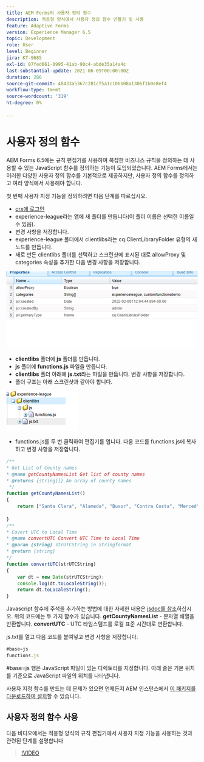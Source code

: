 ```yaml
---
title: AEM Forms의 사용자 정의 함수
description: 적응형 양식에서 사용자 정의 함수 만들기 및 사용
feature: Adaptive Forms
version: Experience Manager 6.5
topic: Development
role: User
level: Beginner
jira: KT-9685
exl-id: 07fed661-0995-41ab-90c4-abde35a14a4c
last-substantial-update: 2021-06-09T00:00:00Z
duration: 286
source-git-commit: 48433a5367c281cf5a1c106b08a1306f1b0e8ef4
workflow-type: tm+mt
source-wordcount: '319'
ht-degree: 0%

---
```


# 사용자 정의 함수

AEM Forms 6.5에는 규칙 편집기를 사용하여 복잡한 비즈니스 규칙을 정의하는 데 사용할 수 있는 JavaScript 함수를 정의하는 기능이 도입되었습니다.
AEM Forms에서는 이러한 다양한 사용자 정의 함수를 기본적으로 제공하지만, 사용자 정의 함수를 정의하고 여러 양식에서 사용해야 합니다.

첫 번째 사용자 지정 기능을 정의하려면 다음 단계를 따르십시오.
* [crx에 로그인](http://localhost:4502/crx/de/index.jsp#/apps/experience-league/clientlibs)
* experience-league라는 앱에 새 폴더를 만듭니다(이 폴더 이름은 선택한 이름일 수 있음).
* 변경 사항을 저장합니다.
* experience-league 폴더에서 clientlibs라는 cq:ClientLibraryFolder 유형의 새 노드를 만듭니다.
* 새로 만든 clientlibs 폴더를 선택하고 스크린샷에 표시된 대로 allowProxy 및 categories 속성을 추가한 다음 변경 사항을 저장합니다.

![client-lib](assets/custom-functions.png)
* **clientlibs** 폴더에 **js** 폴더를 만듭니다.
* **js** 폴더에 **functions.js** 파일을 만듭니다.
* **clientlibs** 폴더 아래에 **js.txt**&#x200B;라는 파일을 만듭니다. 변경 사항을 저장합니다.
* 폴더 구조는 아래 스크린샷과 같아야 합니다.

![규칙 편집기](assets/folder-structure.png)

* functions.js를 두 번 클릭하여 편집기를 엽니다.
다음 코드를 functions.js에 복사하고 변경 사항을 저장합니다.

```javascript
/**
* Get List of County names
* @name getCountyNamesList Get list of county names
* @returns {string[]} An array of county names
 */
function getCountyNamesList()
{
    return ["Santa Clara", "Alameda", "Buxor", "Contra Costa", "Merced"];

}
/**
* Covert UTC to Local Time
* @name convertUTC Convert UTC Time to Local Time
* @param {string} strUTCString in Stringformat
* @return {string}
*/
function convertUTC(strUTCString)
{
    var dt = new Date(strUTCString);
    console.log(dt.toLocaleString());
    return dt.toLocaleString();
}
```

Javascript 함수에 주석을 추가하는 방법에 대한 자세한 내용은 [jsdoc를 참조](https://jsdoc.app/index.html)하십시오.
위의 코드에는 두 가지 함수가 있습니다.
**getCountyNamesList** - 문자열 배열을 반환합니다.
**convertUTC** - UTC 타임스탬프를 로컬 표준 시간대로 변환합니다.

js.txt를 열고 다음 코드를 붙여넣고 변경 사항을 저장합니다.

```javascript
#base=js
functions.js
```

#base=js 행은 JavaScript 파일이 있는 디렉토리를 지정합니다.
아래 줄은 기본 위치를 기준으로 JavaScript 파일의 위치를 나타냅니다.

사용자 지정 함수를 만드는 데 문제가 있으면 언제든지 AEM 인스턴스에서 [이 패키지를 다운로드하여 설치](assets/custom-functions.zip)할 수 있습니다.

## 사용자 정의 함수 사용

다음 비디오에서는 적응형 양식의 규칙 편집기에서 사용자 지정 기능을 사용하는 것과 관련된 단계를 설명합니다
>[!VIDEO](https://video.tv.adobe.com/v/340305?quality=12&learn=on)
